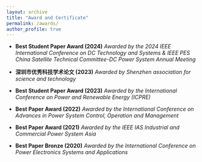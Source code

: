 ```yaml
---
layout: archive
title: "Award and Certificate"
permalink: /awards/
author_profile: true
---
```

- **Best Student Paper Award (2024)** 
*Awarded by the 2024 IEEE International Conference on DC Technology and Systems & IEEE PES China Satellite Technical Committee-DC Power System Annual Meeting*

- **深圳市优秀科技学术论文 (2023)** 
*Awarded by Shenzhen association for science and technology*

- **Best Student Paper Award (2023)** 
*Awarded by the International Conference on Power and Renewable Energy (ICPRE)*

- **Best Paper Award (2022)** 
*Awarded by the International Conference on Advances in Power System Control, Operation and Management*

- **Best Paper Award (2021)** 
*Awarded by the IEEE IAS Industrial and Commercial Power System Asia*

- **Best Paper Bronze (2020)**
*Awarded by the International Conference on Power Electronics Systems and Applications*


